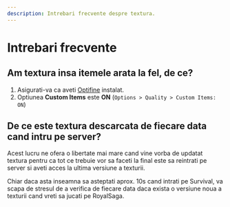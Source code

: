 ```yaml
---
description: Intrebari frecvente despre textura.
---
```


# Intrebari frecvente

## Am textura insa itemele arata la fel, de ce?

1. Asigurati-va ca aveti [Optifine](https://optifine.net/downloads) instalat.
2. Optiunea **Custom Items** este **ON** \(`Options > Quality > Custom Items: ON`\)

## De ce este textura descarcata de fiecare data cand intru pe server?

Acest lucru ne ofera o libertate mai mare cand vine vorba de updatat textura pentru ca tot ce trebuie vor sa faceti la final este sa reintrati pe server si aveti acces la ultima versiune a texturii.

Chiar daca asta inseamna sa asteptati aprox. 10s cand intrati pe Survival, va scapa de stresul de a verifica de fiecare data daca exista o versiune noua a texturii cand vreti sa jucati pe RoyalSaga.



